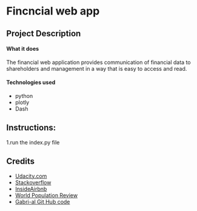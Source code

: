 # Fincncial web app

## Project Description

#### What it does

The financial web application provides communication of financial data to shareholders and management in a way that is easy to access and read.
#### Technologies used
- python  
- plotly  
- Dash

## Instructions:

1.run the index.py file

## Credits

- [Udacity.com](https://www.udacity.com)
- [Stackoverflow](https://stackoverflow.com)
- [InsideAirbnb](http://insideairbnb.com/get-the-data)
- [World Population Review](https://worldpopulationreview.com/us-cities)
- [Gabri-al Git Hub code](https://github.com/gabri-al)
